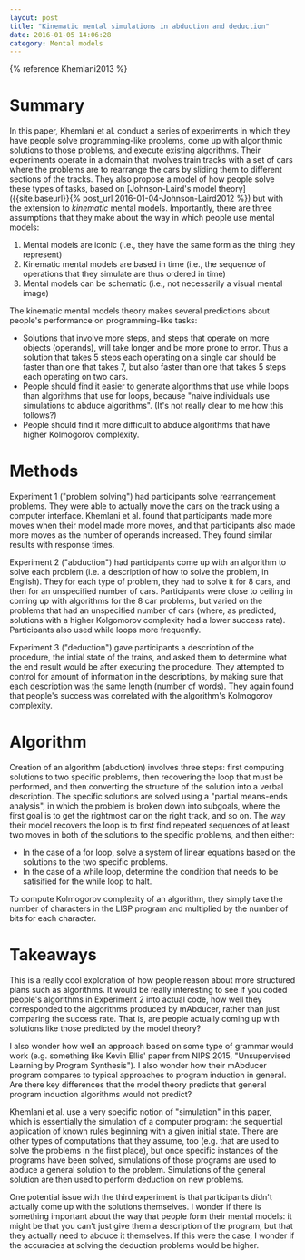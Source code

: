 ```yaml
---
layout: post
title: "Kinematic mental simulations in abduction and deduction"
date: 2016-01-05 14:06:28
category: Mental models
---
```


{% reference Khemlani2013 %}

# Summary

In this paper, Khemlani et al. conduct a series of experiments in which they have people solve programming-like problems, come up with algorithmic solutions to those problems, and execute existing algorithms. Their experiments operate in a domain that involves train tracks with a set of cars where the problems are to rearrange the cars by sliding them to different sections of the tracks. They also propose a model of how people solve these types of tasks, based on [Johnson-Laird's model theory]({{site.baseurl}}{% post_url 2016-01-04-Johnson-Laird2012 %}) but with the extension to *kinematic* mental models. Importantly, there are three assumptions that they make about the way in which people use mental models:

1. Mental models are iconic (i.e., they have the same form as the thing they represent)
2. Kinematic mental models are based in time (i.e., the sequence of operations that they simulate are thus ordered in time)
3. Mental models can be schematic (i.e., not necessarily a visual mental image)

The kinematic mental models theory makes several predictions about people's performance on programming-like tasks:

* Solutions that involve more steps, and steps that operate on more objects (operands), will take longer and be more prone to error. Thus a solution that takes 5 steps each operating on a single car should be faster than one that takes 7, but also faster than one that takes 5 steps each operating on two cars.
* People should find it easier to generate algorithms that use while loops than algorithms that use for loops, because "naive individuals use simulations to abduce algorithms". (It's not really clear to me how this follows?)
* People should find it more difficult to abduce algorithms that have higher Kolmogorov complexity.

# Methods

Experiment 1 ("problem solving") had participants solve rearrangement problems. They were able to actually move the cars on the track using a computer interface. Khemlani et al. found that participants made more moves when their model made more moves, and that participants also made more moves as the number of operands increased. They found similar results with response times.

Experiment 2 ("abduction") had participants come up with an algorithm to solve each problem (i.e. a description of how to solve the problem, in English). They for each type of problem, they had to solve it for 8 cars, and then for an unspecified number of cars. Participants were close to ceiling in coming up with algorithms for the 8 car problems, but varied on the problems that had an unspecified number of cars (where, as predicted, solutions with a higher Kolgomorov complexity had a lower success rate). Participants also used while loops more frequently.

Experiment 3 ("deduction") gave participants a description of the procedure, the intial state of the trains, and asked them to determine what the end result would be after executing the procedure. They attempted to control for amount of information in the descriptions, by making sure that each description was the same length (number of words). They again found that people's success was correlated with the algorithm's Kolmogorov complexity.

# Algorithm

Creation of an algorithm (abduction) involves three steps: first computing solutions to two specific problems, then recovering the loop that must be performed, and then converting the structure of the solution into a verbal description. The specific solutions are solved using a "partial means-ends analysis", in which the problem is broken down into subgoals, where the first goal is to get the rightmost car on the right track, and so on. The way their model recovers the loop is to first find repeated sequences of at least two moves in both of the solutions to the specific problems, and then either:

* In the case of a for loop, solve a system of linear equations based on the solutions to the two specific problems.
* In the case of a while loop, determine the condition that needs to be satisified for the while loop to halt.

To compute Kolmogorov complexity of an algorithm, they simply take the number of characters in the LISP program and multiplied by the number of bits for each character.

# Takeaways

This is a really cool exploration of how people reason about more structured plans such as algorithms. It would be really interesting to see if you coded people's algorithms in Experiment 2 into actual code, how well they corresponded to the algorithms produced by mAbducer, rather than just comparing the success rate. That is, are people actually coming up with solutions like those predicted by the model theory?

I also wonder how well an approach based on some type of grammar would work (e.g. something like Kevin Ellis' paper from NIPS 2015, "Unsupervised Learning by Program Synthesis"). I also wonder how their mAbducer program compares to typical approaches to program induction in general. Are there key differences that the model theory predicts that general program induction algorithms would not predict?

Khemlani et al. use a very specific notion of "simulation" in this paper, which is essentially the simulation of a computer program: the sequential application of known rules beginning with a given initial state. There are other types of computations that they assume, too (e.g. that are used to solve the problems in the first place), but once specific instances of the programs have been solved, simulations of those programs are used to abduce a general solution to the problem. Simulations of the general solution are then used to perform deduction on new problems.

One potential issue with the third experiment is that participants didn't actually come up with the solutions themselves. I wonder if there is something important about the way that people form their mental models: it might be that you can't just give them a description of the program, but that they actually need to abduce it themselves. If this were the case, I wonder if the accuracies at solving the deduction problems would be higher.
